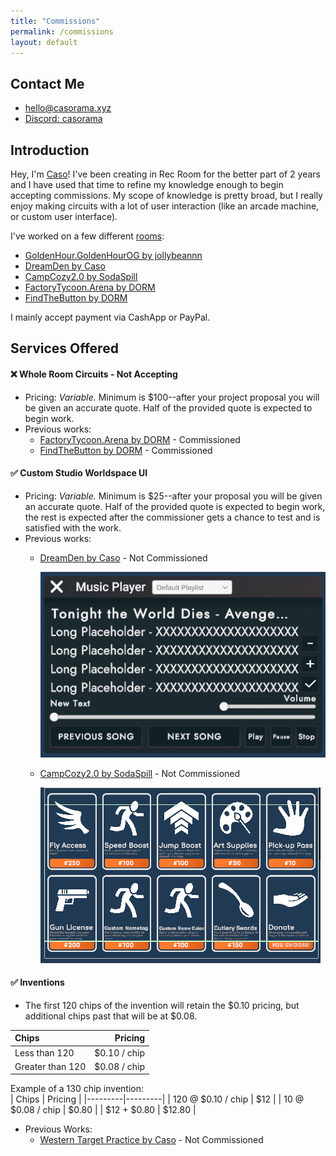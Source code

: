 ```yaml
---
title: "Commissions"
permalink: /commissions
layout: default
---
```


## Contact Me
* [hello@casorama.xyz](mailto:hello@casorama.xyz)
* [Discord: casorama](https://discord.gg/27bVvzE9)

## Introduction
Hey, I'm [Caso](https://rec.net/user/Caso)! I've been creating in Rec Room for the better part of 2 years and I have used that time to refine my knowledge enough to begin accepting commissions. My scope of knowledge is pretty broad, but I really enjoy making circuits with a lot of user interaction (like an arcade machine, or custom user interface).

I've worked on a few different [rooms](https://rec.net/user/Caso/rooms):
* [GoldenHour.GoldenHourOG by jollybeannn](https://rec.net/room/GoldenHour)
* [DreamDen by Caso](https://rec.net/room/DreamDen/)
* [CampCozy2.0 by SodaSpill](https://rec.net/room/CampCozy2.0/)
* [FactoryTycoon.Arena by DORM](https://rec.net/room/FactoryTycoon)
* [FindTheButton by DORM](https://rec.net/room/FindTheButton)
  
  
I mainly accept payment via CashApp or PayPal.

## Services Offered
#### ❌ Whole Room Circuits - Not Accepting
* Pricing: *Variable.* Minimum is $100--after your project proposal you will be given an accurate quote. Half of the provided quote is expected to begin work.
* Previous works:  
  * [FactoryTycoon.Arena by DORM](https://rec.net/room/FactoryTycoon) - Commissioned 
  * [FindTheButton by DORM](https://rec.net/room/FindTheButton) - Commissioned
 

#### ✅ Custom Studio Worldspace UI
* Pricing: *Variable.* Minimum is $25--after your proposal you will be given an accurate quote. Half of the provided quote is expected to begin work, the rest is expected after the commissioner gets a chance to test and is satisfied with the work.
* Previous works:
  * [DreamDen by Caso](https://rec.net/room/DreamDen/) - Not Commissioned 
      
    ![DreamDen Music Player](ddui.png)
  * [CampCozy2.0 by SodaSpill](https://rec.net/room/CampCozy2.0/) - Not Commissioned 

    ![CampCozy Custom Storefront](image.png)

#### ✅ Inventions
* The first 120 chips of the invention will retain the $0.10 pricing, but additional chips past that will be at $0.08.  

| Chips | Pricing |
|:-------------|---------:|
|Less than 120|$0.10 / chip|
|Greater than 120|$0.08 / chip|  
 
  
Example of a 130 chip invention:  
| Chips | Pricing |
|---------|---------|
| 120 @ $0.10 / chip | $12 |
| 10 @ $0.08 / chip | $0.80 |
| $12 + $0.80 | $12.80 |

* Previous Works:
  * [Western Target Practice by Caso](https://rec.net/invention/11029918) - Not Commissioned 
